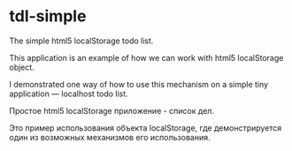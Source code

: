 tdl-simple
==========

The simple html5 localStorage todo list.

This application is an example of how we can work with html5 localStorage object.

I demonstrated one way of how to use this mechanism on a simple tiny application — localhost todo list.

Простое html5 localStorage приложение - список дел.

Это пример использования объекта localStorage,
где демонстрируется один из возможных механизмов его использования.